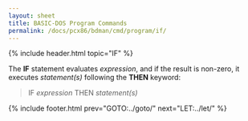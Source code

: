 ```yaml
---
layout: sheet
title: BASIC-DOS Program Commands
permalink: /docs/pcx86/bdman/cmd/program/if/
---
```


{% include header.html topic="IF" %}

The **IF** statement evaluates *expression*, and if the result is non-zero,
it executes *statement(s)* following the **THEN** keyword:

> IF *expression* THEN *statement(s)*

{% include footer.html prev="GOTO:../goto/" next="LET:../let/" %}
